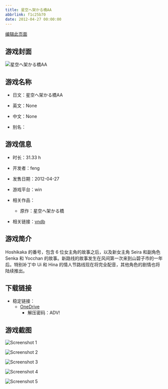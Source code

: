 ```yaml
---
title: 星空へ架かる橋AA
abbrlink: f1c25b70
date: 2012-04-27 00:00:00
---
```

[编辑此页面](https://github.com/ACG-3/ADV3-source/blob/main/source/_posts/games/%E6%98%9F%E7%A9%BA%E3%81%B8%E6%9E%B6%E3%81%8B%E3%82%8B%E6%A9%8BAA.md)

## 游戏封面

![星空へ架かる橋AA](https://pan.timero.xyz/onedrive/img_lib_001/%E6%98%9F%E7%A9%BA%E3%81%B8%E6%9E%B6%E3%81%8B%E3%82%8B%E6%A9%8BAA_cover.avif)


## 游戏名称

- 日文：星空へ架かる橋AA
- 英文：None
- 中文：None

- 别名：


## 游戏信息

- 时长：31.33 h
- 开发者：feng
- 发售日期：2012-04-27
- 游戏平台：win
- 相关作品：
   - 原作：星空へ架かる橋

- 相关链接：[vndb](https://vndb.org/v8309)


## 游戏简介

Hoshikaka 的番号，包含 6 位女主角的故事之后，以及新女主角 Seira 和副角色 Senka 和 Yocchan 的故事。新路线的故事发生在风间第一次来到山碧子市的一年后。特别补丁中 Ui 和 Hina 的情人节路线现在将完全配音，其他角色的剧情也将陆续推出。




## 下载链接

- 稳定链接：
    - [OneDrive](https://pan.timero.xyz/onedrive/adv_lib_001/%E6%98%9F%E7%A9%BA%E3%81%B8%E6%9E%B6%E3%81%8B%E3%82%8B%E6%A9%8BAA)
        - 解压密码：ADV!



## 游戏截图


![Screenshot 1](https://pan.timero.xyz/onedrive/img_lib_001/%E6%98%9F%E7%A9%BA%E3%81%B8%E6%9E%B6%E3%81%8B%E3%82%8B%E6%A9%8BAA_Screenshot_1.avif)

![Screenshot 2](https://pan.timero.xyz/onedrive/img_lib_001/%E6%98%9F%E7%A9%BA%E3%81%B8%E6%9E%B6%E3%81%8B%E3%82%8B%E6%A9%8BAA_Screenshot_2.avif)

![Screenshot 3](https://pan.timero.xyz/onedrive/img_lib_001/%E6%98%9F%E7%A9%BA%E3%81%B8%E6%9E%B6%E3%81%8B%E3%82%8B%E6%A9%8BAA_Screenshot_3.avif)

![Screenshot 4](https://pan.timero.xyz/onedrive/img_lib_001/%E6%98%9F%E7%A9%BA%E3%81%B8%E6%9E%B6%E3%81%8B%E3%82%8B%E6%A9%8BAA_Screenshot_4.avif)

![Screenshot 5](https://pan.timero.xyz/onedrive/img_lib_001/%E6%98%9F%E7%A9%BA%E3%81%B8%E6%9E%B6%E3%81%8B%E3%82%8B%E6%A9%8BAA_Screenshot_5.avif)

